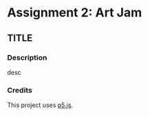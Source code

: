 # Assignment 2: Art Jam
## TITLE

### Description
desc

### Credits
This project uses [p5.js](https://p5js.org).